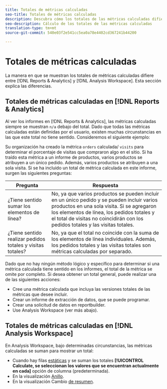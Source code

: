 ```yaml
---
title: Totales de métricas calculadas
seo-title: Totales de métricas calculadas
description: Descubra cómo los totales de las métricas calculadas difieren en las herramientas de Analytics
seo-description: Cálculo de los totales de las métricas calculadas
translation-type: tm+mt
source-git-commit: 540e03f2e541cc5ea0a78e4402cd367241b44200

---
```



# Totales de métricas calculadas

La manera en que se muestran los totales de métricas calculadas difiere entre [!DNL Reports & Analytics] y [!DNL Analysis Workspace]. Esta sección explica las diferencias.

## Totales de métricas calculadas en [!DNL Reports & Analytics]

Al ver los informes en [!DNL Reports & Analytics], las métricas calculadas siempre se muestran `n/a` debajo del total. Dado que todas las métricas calculadas están definidas por el usuario, existen muchas circunstancias en las que este total no tiene sentido. Consideremos el siguiente ejemplo:

Su organización ha creado la métrica `orders` calculada/ `visits` para determinar el porcentaje de visitas que compraron algo en el sitio. Si ha traído esta métrica a un informe de productos, varios productos se atribuyen a un único pedido. Además, varios productos se atribuyen a una sola visita. Si se ha incluido un total de métrica calculada en este informe, surgen las siguientes preguntas:

| Pregunta | Respuesta |
|---|---|
| ¿Tiene sentido sumar los elementos de línea? | No, ya que varios productos se pueden incluir en un único pedido y se pueden incluir varios productos en una sola visita. Si se agregaron los elementos de línea, los pedidos totales y el total de visitas no coincidirán con los pedidos totales y las visitas totales. |
| ¿Tiene sentido realizar pedidos totales y visitas totales? | No, ya que el total no coincide con la suma de los elementos de línea individuales. Además, los pedidos totales y las visitas totales son métricas calculadas por separado. |

Dado que no hay ningún método lógico y específico para determinar si una métrica calculada tiene sentido en los informes, el total de la métrica se omite por completo. Si desea obtener un total general, puede realizar una de las siguientes acciones:

* Cree una métrica calculada que incluya las versiones totales de las métricas que desee incluir.
* Crear un informe de extracción de datos, que se puede programar.
* Crear una solicitud de datos en reportbuilder.
* Use Analysis Workspace (ver más abajo).

## Totales de métricas calculadas en [!DNL Analysis Workspace]

En Analysis Workspace, bajo determinadas circunstancias, las métricas calculadas se suman para mostrar un total:

* Cuando hay filas [estáticas](/help/analyze/analysis-workspace/build-workspace-project/column-row-settings/manual-vs-dynamic-rows.md) y se suman los totales **[!UICONTROL Calculate, se seleccionan los valores que se encuentran actualmente en cada]** opción de columna (predeterminada).
* En la visualización [Anillo](/help/analyze/analysis-workspace/visualizations/donut.md).
* En la visualización Cambio [de resumen](/help/analyze/analysis-workspace/visualizations/summary-number-change.md).
